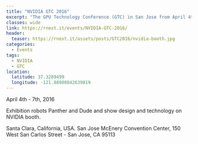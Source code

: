 ```yaml
---
title: "NVIDIA GTC 2016"
excerpt: "The GPU Technology Conference (GTC) in San Jose from April 4th to 7th, 2016."
classes: wide
link: https://rnext.it/events/NVIDIA-GTC-2016/
header:
  teaser: https://rnext.it/assets/posts/GTC2016/nvidia-booth.jpg
categories:
  - Events
tags:
  - NVIDIA
  - GTC
location:
  latitude: 37.3289499
  longitude: -121.88900842639819
---
```


April 4th - 7th, 2016

Exhibition robots Panther and Dude and show design and technology on NVIDIA booth.

Santa Clara, California, USA. San Jose McEnery Convention Center, 150 West San Carlos Street - San Jose, CA 95113

